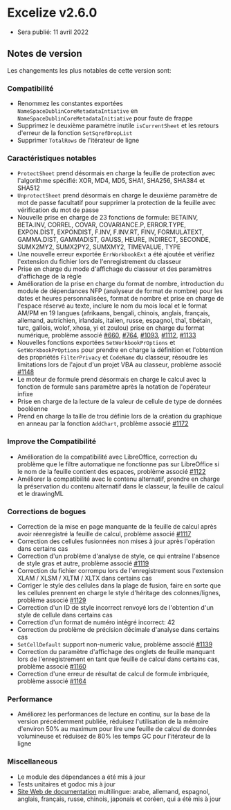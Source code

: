 # Excelize v2.6.0

* Sera publié: 11 avril 2022

## Notes de version

Les changements les plus notables de cette version sont:

### Compatibilité

* Renommez les constantes exportées `NameSpaceDublinCoreMetadataIntiative` en `NameSpaceDublinCoreMetadataInitiative` pour faute de frappe
* Supprimez le deuxième paramètre inutile `isCurrentSheet` et les retours d'erreur de la fonction `SetSqrefDropList`
* Supprimer `TotalRows` de l'itérateur de ligne

### Caractéristiques notables

* `ProtectSheet` prend désormais en charge la feuille de protection avec l'algorithme spécifié: XOR, MD4, MD5, SHA1, SHA256, SHA384 et SHA512
* `UnprotectSheet` prend désormais en charge le deuxième paramètre de mot de passe facultatif pour supprimer la protection de la feuille avec vérification du mot de passe
* Nouvelle prise en charge de 23 fonctions de formule: BETAINV, BETA.INV, CORREL, COVAR, COVARIANCE.P, ERROR.TYPE, EXPON.DIST, EXPONDIST, F.INV, F.INV.RT, FINV, FORMULATEXT, GAMMA.DIST, GAMMADIST, GAUSS, HEURE, INDIRECT, SECONDE, SUMX2MY2, SUMX2PY2, SUMXMY2, TIMEVALUE, TYPE
* Une nouvelle erreur exportée `ErrWorkbookExt` a été ajoutée et vérifiez l'extension du fichier lors de l'enregistrement du classeur
* Prise en charge du mode d'affichage du classeur et des paramètres d'affichage de la règle
* Amélioration de la prise en charge du format de nombre, introduction du module de dépendances NFP (analyseur de format de nombre) pour les dates et heures personnalisées, format de nombre et prise en charge de l'espace réservé au texte, inclure le nom du mois local et le format AM/PM en 19 langues (afrikaans, bengali, chinois, anglais, français, allemand, autrichien, irlandais, italien, russe, espagnol, thaï, tibétain, turc, gallois, wolof, xhosa, yi et zoulou) prise en charge du format numérique, problème associé [#660](https://github.com/xuri/excelize/issues/660), [#764](https://github.com/xuri/excelize/issues/764), [#1093](https://github.com/xuri/excelize/issues/1093), [#1112](https://github.com/xuri/excelize/issues/1112), [#1133](https://github.com/xuri/excelize/issues/1133)
* Nouvelles fonctions exportées `SetWorkbookPrOptions` et `GetWorkbookPrOptions` pour prendre en charge la définition et l'obtention des propriétés `FilterPrivacy` et `CodeName` du classeur, résoudre les limitations lors de l'ajout d'un projet VBA au classeur, problème associé [#1148](https://github.com/xuri/excelize/issues/1148)
* Le moteur de formule prend désormais en charge le calcul avec la fonction de formule sans paramètre après la notation de l'opérateur infixe
* Prise en charge de la lecture de la valeur de cellule de type de données booléenne
* Prend en charge la taille de trou définie lors de la création du graphique en anneau par la fonction `AddChart`, problème associé [#1172](https://github.com/xuri/excelize/issues/1172)

### Improve the Compatibilité

* Amélioration de la compatibilité avec LibreOffice, correction du problème que le filtre automatique ne fonctionne pas sur LibreOffice si le nom de la feuille contient des espaces, problème associé [#1122](https://github.com/xuri/excelize/issues/1122)
* Améliorer la compatibilité avec le contenu alternatif, prendre en charge la préservation du contenu alternatif dans le classeur, la feuille de calcul et le drawingML

### Corrections de bogues

* Correction de la mise en page manquante de la feuille de calcul après avoir réenregistré la feuille de calcul, problème associé [#1117](https://github.com/xuri/excelize/issues/1117)
* Correction des cellules fusionnées non mises à jour après l'opération dans certains cas
* Correction d'un problème d'analyse de style, ce qui entraîne l'absence de style gras et autre, problème associé [#1119](https://github.com/xuri/excelize/issues/1119)
* Correction du fichier corrompu lors de l'enregistrement sous l'extension XLAM / XLSM / XLTM / XLTX dans certains cas
* Corriger le style des cellules dans la plage de fusion, faire en sorte que les cellules prennent en charge le style d'héritage des colonnes/lignes, problème associé [#1129](https://github.com/xuri/excelize/issues/1129)
* Correction d'un ID de style incorrect renvoyé lors de l'obtention d'un style de cellule dans certains cas
* Correction d'un format de numéro intégré incorrect: 42
* Correction du problème de précision décimale d'analyse dans certains cas
* `SetCellDefault` support non-numeric value, problème associé [#1139](https://github.com/xuri/excelize/issues/1139)
* Correction du paramètre d'affichage des onglets de feuille manquant lors de l'enregistrement en tant que feuille de calcul dans certains cas, problème associé [#1160](https://github.com/xuri/excelize/issues/1160)
* Correction d'une erreur de résultat de calcul de formule imbriquée, problème associé [#1164](https://github.com/xuri/excelize/issues/1164)

### Performance

* Améliorez les performances de lecture en continu, sur la base de la version précédemment publiée, réduisez l'utilisation de la mémoire d'environ 50% au maximum pour lire une feuille de calcul de données volumineuse et réduisez de 80% les temps GC pour l'itérateur de la ligne

### Miscellaneous

* Le module des dépendances a été mis à jour
* Tests unitaires et godoc mis à jour
* [Site Web de documentation](https://xuri.me/excelize) multilingue: arabe, allemand, espagnol, anglais, français, russe, chinois, japonais et coréen, qui a été mis à jour
